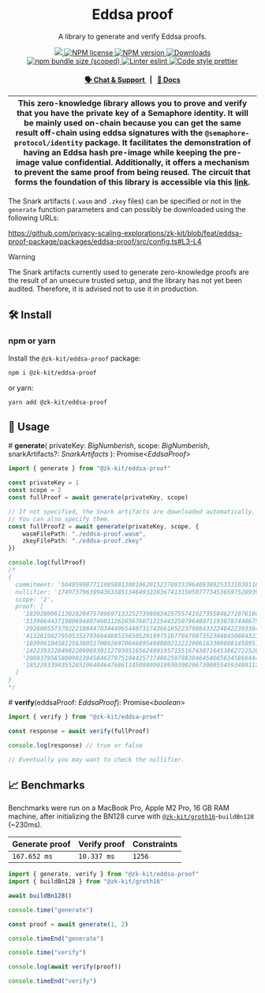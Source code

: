 <p align="center">
    <h1 align="center">
        Eddsa proof
    </h1>
    <p align="center">A library to generate and verify Eddsa proofs.</p>
</p>

<p align="center">
    <a href="https://github.com/privacy-scaling-explorations/zk-kit">
        <img src="https://img.shields.io/badge/project-zk--kit-blue.svg?style=flat-square">
    </a>
    <a href="https://github.com/privacy-scaling-explorations/zk-kit/tree/main/packages/eddsa-proof/LICENSE">
        <img alt="NPM license" src="https://img.shields.io/npm/l/%40zk-kit%eddsa-proof?style=flat-square">
    </a>
    <a href="https://www.npmjs.com/package/@zk-kit/eddsa-proof">
        <img alt="NPM version" src="https://img.shields.io/npm/v/@zk-kit/eddsa-proof?style=flat-square" />
    </a>
    <a href="https://npmjs.org/package/@zk-kit/eddsa-proof">
        <img alt="Downloads" src="https://img.shields.io/npm/dm/@zk-kit/eddsa-proof.svg?style=flat-square" />
    </a>
    <a href="https://bundlephobia.com/package/@zk-kit/eddsa-proof">
        <img alt="npm bundle size (scoped)" src="https://img.shields.io/bundlephobia/minzip/@zk-kit/eddsa-proof" />
    </a>
    <a href="https://eslint.org/">
        <img alt="Linter eslint" src="https://img.shields.io/badge/linter-eslint-8080f2?style=flat-square&logo=eslint" />
    </a>
    <a href="https://prettier.io/">
        <img alt="Code style prettier" src="https://img.shields.io/badge/code%20style-prettier-f8bc45?style=flat-square&logo=prettier" />
    </a>
</p>

<div align="center">
    <h4>
        <a href="https://appliedzkp.org/discord">
            🗣️ Chat &amp; Support
        </a>
        <span>&nbsp;&nbsp;|&nbsp;&nbsp;</span>
        <a href="https://zkkit.pse.dev/modules/_zk_kit_eddsa_proof.html">
            📘 Docs
        </a>
    </h4>
</div>

| This zero-knowledge library allows you to prove and verify that you have the private key of a Semaphore identity. It will be mainly used on-chain because you can get the same result off-chain using eddsa signatures with the `@semaphore-protocol/identity` package. It facilitates the demonstration of having an Eddsa hash pre-image while keeping the pre-image value confidential. Additionally, it offers a mechanism to prevent the same proof from being reused. The circuit that forms the foundation of this library is accessible via this [link](https://github.com/privacy-scaling-explorations/zk-kit/blob/main/packages/circuits/templates/eddsa-proof.circom). |
| --------------------------------------------------------------------------------------------------------------------------------------------------------------------------------------------------------------------------------------------------------------------------------------------------------------------------------------------------------------------------------------------------------------------------------------------------------------------------------------------------------------------------------------------------------------------------------------------------------------------------------------------------------------------------------- |

The Snark artifacts (`.wasm` and `.zkey` files) can be specified or not in the `generate` function parameters and can possibly be downloaded using the following URLs:

https://github.com/privacy-scaling-explorations/zk-kit/blob/feat/eddsa-proof-package/packages/eddsa-proof/src/config.ts#L3-L4

> [!WARNING]  
> The Snark artifacts currently used to generate zero-knowledge proofs are the result of an unsecure trusted setup, and the library has not yet been audited. Therefore, it is advised not to use it in production.

## 🛠 Install

### npm or yarn

Install the `@zk-kit/eddsa-proof` package:

```bash
npm i @zk-kit/eddsa-proof
```

or yarn:

```bash
yarn add @zk-kit/eddsa-proof
```

## 📜 Usage

\# **generate**(
privateKey: _BigNumberish_,
scope: _BigNumberish_,
snarkArtifacts?: _SnarkArtifacts_
): Promise\<_EddsaProof_>

```typescript
import { generate } from "@zk-kit/eddsa-proof"

const privateKey = 1
const scope = 2
const fullProof = await generate(privateKey, scope)

// If not specified, the Snark artifacts are downloaded automatically.
// You can also specify them.
const fullProof2 = await generate(privateKey, scope, {
    wasmFilePath: "./eddsa-proof.wasm",
    zkeyFilePath: "./eddsa-proof.zkey"
})

console.log(fullProof)
/*
{
  commitment: '5049599877119858813001062015237093339640938925333103011635461484168047396248',
  nullifier: '17497379639943633851346493228367413150507773453659752893900470911568040697361',
  scope: '2',
  proof: [
    '18392800611302820475709697133252739806342575574192735504627107618084955849494',
    '3139664437198069480746011261656760712154432507964807119387874466754122504319',
    '2926005573702221084470344496544073174366165223790843322464223933649959929270',
    '4132619827950535279366448851565052919975107704790735230484508843232670051733',
    '10399610458125638051700926970646895498080212222006163309808145895168057525016',
    '14223932204982209069301127930516562499195715516743071645386272252629709681389',
    '2000379565800902394584627975194425737486259798384645466563458664443092083577',
    '18522933983552852064046476861145098090199303002967300855459348911236791388680'
  ]
}
*/
```

\# **verify**(eddsaProof: _EddsaProof_): Promise\<_boolean_>

```typescript
import { verify } from "@zk-kit/eddsa-proof"

const response = await verify(fullProof)

console.log(response) // true or false

// Eventually you may want to check the nullifier.
```

## 📈 Benchmarks

Benchmarks were run on a MacBook Pro, Apple M2 Pro, 16 GB RAM machine, after initializing the BN128 curve with [`@zk-kit/groth16`](https://github.com/privacy-scaling-explorations/zk-kit/edit/main/packages/groth16)-`buildBn128` (~230ms).

| Generate proof | Verify proof | Constraints |
| -------------- | ------------ | ----------- |
| `167.652 ms`   | `10.337 ms`  | `1256`      |

```ts
import { generate, verify } from "@zk-kit/eddsa-proof"
import { buildBn128 } from "@zk-kit/groth16"

await buildBn128()

console.time("generate")

const proof = await generate(1, 2)

console.timeEnd("generate")

console.time("verify")

console.log(await verify(proof))

console.timeEnd("verify")
```
